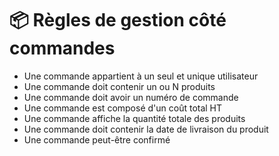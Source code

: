 # 📦 Règles de gestion côté commandes

- Une commande appartient à un seul et unique utilisateur
- Une commande doit contenir un ou N produits
- Une commande doit avoir un numéro de commande
- Une commande est composé d'un coût total HT
- Une commande affiche la quantité totale des produits
- Une commande doit contenir la date de livraison du produit
- Une commande peut-être confirmé